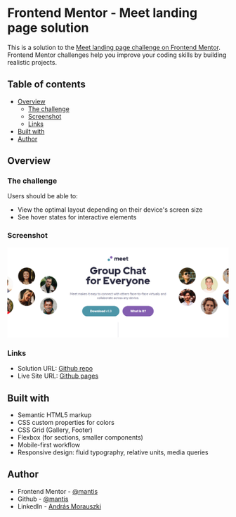 # Frontend Mentor - Meet landing page solution

This is a solution to the [Meet landing page challenge on Frontend Mentor](https://www.frontendmentor.io/challenges/meet-landing-page-rbTDS6OUR). Frontend Mentor challenges help you improve your coding skills by building realistic projects.

## Table of contents

- [Overview](#overview)
  - [The challenge](#the-challenge)
  - [Screenshot](#screenshot)
  - [Links](#links)
- [Built with](#built-with)
- [Author](#author)

## Overview

### The challenge

Users should be able to:

- View the optimal layout depending on their device's screen size
- See hover states for interactive elements

### Screenshot

![](./screenshot.png)

### Links

- Solution URL: [Github repo](https://github.com/morauszkia/fm-meet)
- Live Site URL: [Github pages](https://morauszkia.github.io/fm-meet/)

## Built with

- Semantic HTML5 markup
- CSS custom properties for colors
- CSS Grid (Gallery, Footer)
- Flexbox (for sections, smaller components)
- Mobile-first workflow
- Responsive design: fluid typography, relative units, media queries

## Author

- Frontend Mentor - [@mantis](https://www.frontendmentor.io/profile/morauszkia)
- Github - [@mantis](https://github.com/morauszkia)
- LinkedIn - [András Morauszki](https://www.linkedin.com/in/andras-morauszki/)
